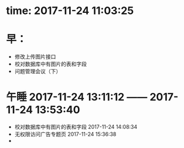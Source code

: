 # time: 2017-11-24 11:03:25
# 早：
- 修改上传图片接口
- 校对数据库中有图片的表和字段
- 问题管理会议（下）
# 午睡 2017-11-24 13:11:12 —— 2017-11-24 13:53:40
- 校对数据库中有图片的表和字段 2017-11-24 14:08:34
- 无权限访问广告专题页 2017-11-24 15:36:38
- 

